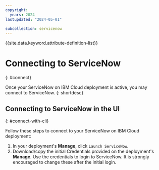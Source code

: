 ```yaml
---
copyright:
  years: 2024
lastupdated: "2024-05-01"

subcollection: servicenow
---
```


{{site.data.keyword.attribute-definition-list}}

# Connecting to ServiceNow
{: #connect}

Once your ServiceNow on IBM Cloud deployment is active, you may connect to ServiceNow.
{: shortdesc}

## Connecting to ServiceNow in the UI
{: #connect-with-cli}

Follow these steps to connect to your ServiceNow on IBM Cloud deployment:

1. In your deployment's **Manage**, click `Launch ServiceNow`.
2. Download/copy the initial Credentials provided on the deployment's **Manage**. Use the credentials to login to ServiceNow. It is strongly encouraged to change these after the initial login.
